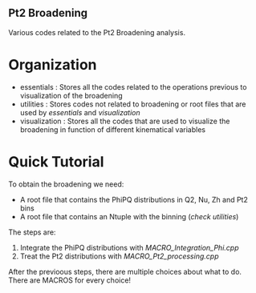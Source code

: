 ## Pt2 Broadening
Various codes related to the Pt2 Broadening analysis.

# Organization
- essentials : Stores all the codes related to the operations previous to visualization of the broadening
- utilities : Stores codes not related to broadening or root files that are used by *essentials* and *visualization*
- visualization : Stores all the codes that are used to visualize the broadening in function of different kinematical variables

# Quick Tutorial
To obtain the broadening we need:
- A root file that contains the PhiPQ distributions in Q2, Nu, Zh and Pt2 bins
- A root file that contains an Ntuple with the binning (*check utilities*)

The steps are:
1. Integrate the PhiPQ distributions with *MACRO_Integration_Phi.cpp*
2. Treat the Pt2 distributions with *MACRO_Pt2_processing.cpp*

After the previoous steps, there are multiple choices about what to do. There are MACROS for every choice!